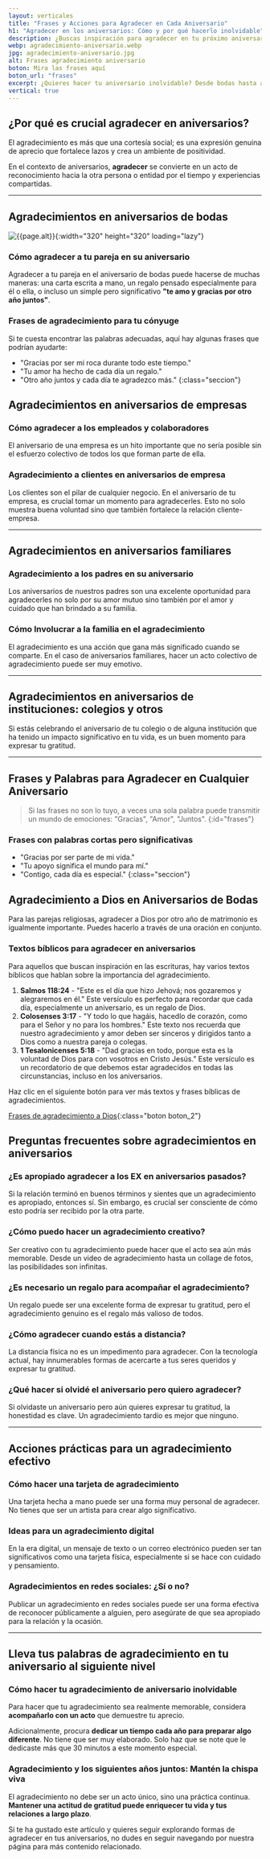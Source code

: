 ```yaml
---
layout: verticales
title: "Frases y Acciones para Agradecer en Cada Aniversario"
h1: "Agradecer en los aniversarios: Cómo y por qué hacerlo inolvidable"
description: ¿Buscas inspiración para agradecer en tu próximo aniversario? Tenemos la guía que necesitas. ¡Haz clic para leerla ya!
webp: agradecimiento-aniversario.webp
jpg: agradecimiento-aniversario.jpg
alt: Frases agradecimiento aniversario
boton: Mira las frases aquí
boton_url: "frases"
excerpt: ¿Quieres hacer tu aniversario inolvidable? Desde bodas hasta aniversarios de empresa, te enseñamos cómo agradecer.
vertical: true
---
```

## ¿Por qué es crucial agradecer en aniversarios?

El agradecimiento es más que una cortesía social; es una expresión genuina de aprecio que fortalece lazos y crea un ambiente de positividad.

En el contexto de aniversarios, **agradecer** se convierte en un acto de reconocimiento hacia la otra persona o entidad por el tiempo y experiencias compartidas.

----

## Agradecimientos en aniversarios de bodas

![{{page.alt}}]({{site.baseurl}}/img/{{page.webp}} "Agradecimiento amor"){:width="320" height="320" loading="lazy"}

### Cómo agradecer a tu pareja en su aniversario

Agradecer a tu pareja en el aniversario de bodas puede hacerse de muchas maneras: una carta escrita a mano, un regalo pensado especialmente para él o ella, o incluso un simple pero significativo **"te amo y gracias por otro año juntos"**.

### Frases de agradecimiento para tu cónyuge

Si te cuesta encontrar las palabras adecuadas, aquí hay algunas frases que podrían ayudarte:

- "Gracias por ser mi roca durante todo este tiempo."
- "Tu amor ha hecho de cada día un regalo."
- "Otro año juntos y cada día te agradezco más."
{:class="seccion"}

## Agradecimientos en aniversarios de empresas

### Cómo agradecer a los empleados y colaboradores

El aniversario de una empresa es un hito importante que no sería posible sin el esfuerzo colectivo de todos los que forman parte de ella.

### Agradecimiento a clientes en aniversarios de empresa

Los clientes son el pilar de cualquier negocio. En el aniversario de tu empresa, es crucial tomar un momento para agradecerles. Esto no solo muestra buena voluntad sino que también fortalece la relación cliente-empresa.

----

## Agradecimientos en aniversarios familiares

### Agradecimiento a los padres en su aniversario

Los aniversarios de nuestros padres son una excelente oportunidad para agradecerles no solo por su amor mutuo sino también por el amor y cuidado que han brindado a su familia.

### Cómo Involucrar a la familia en el agradecimiento

El agradecimiento es una acción que gana más significado cuando se comparte. En el caso de aniversarios familiares, hacer un acto colectivo de agradecimiento puede ser muy emotivo.

----

## Agradecimientos en aniversarios de instituciones: colegios y otros

Si estás celebrando el aniversario de tu colegio o de alguna institución que ha tenido un impacto significativo en tu vida, es un buen momento para expresar tu gratitud.

----

## Frases y Palabras para Agradecer en Cualquier Aniversario

>Si las frases no son lo tuyo, a veces una sola palabra puede transmitir un mundo de emociones: "Gracias", "Amor", "Juntos".
{:id="frases"}

### Frases con palabras cortas pero significativas

- "Gracias por ser parte de mi vida."
- "Tu apoyo significa el mundo para mí."
- "Contigo, cada día es especial."
{:class="seccion"}

## Agradecimiento a Dios en Aniversarios de Bodas

Para las parejas religiosas, agradecer a Dios por otro año de matrimonio es igualmente importante. Puedes hacerlo a través de una oración en conjunto.

### Textos bíblicos para agradecer en aniversarios

Para aquellos que buscan inspiración en las escrituras, hay varios textos bíblicos que hablan sobre la importancia del agradecimiento.

1. **Salmos 118:24** - "Este es el día que hizo Jehová; nos gozaremos y alegraremos en él." Este versículo es perfecto para recordar que cada día, especialmente un aniversario, es un regalo de Dios.
2. **Colosenses 3:17** - "Y todo lo que hagáis, hacedlo de corazón, como para el Señor y no para los hombres." Este texto nos recuerda que nuestro agradecimiento y amor deben ser sinceros y dirigidos tanto a Dios como a nuestra pareja o colegas.
3. **1 Tesalonicenses 5:18** - "Dad gracias en todo, porque esta es la voluntad de Dios para con vosotros en Cristo Jesús." Este versículo es un recordatorio de que debemos estar agradecidos en todas las circunstancias, incluso en los aniversarios.

Haz clic en el siguiente botón para ver más textos y frases bíblicas de agradecimientos.

[Frases de agradecimiento a Dios]({{'frases-agradecimiento-dios'|relative_url}} "Gratitud Dios"){:class="boton boton_2"}

## Preguntas frecuentes sobre agradecimientos en aniversarios

### ¿Es apropiado agradecer a los EX en aniversarios pasados?

Si la relación terminó en buenos términos y sientes que un agradecimiento es apropiado, entonces sí. Sin embargo, es crucial ser consciente de cómo esto podría ser recibido por la otra parte.

### ¿Cómo puedo hacer un agradecimiento creativo?

Ser creativo con tu agradecimiento puede hacer que el acto sea aún más memorable. Desde un video de agradecimiento hasta un collage de fotos, las posibilidades son infinitas.

### ¿Es necesario un regalo para acompañar el agradecimiento?

Un regalo puede ser una excelente forma de expresar tu gratitud, pero el agradecimiento genuino es el regalo más valioso de todos.

### ¿Cómo agradecer cuando estás a distancia?

La distancia física no es un impedimento para agradecer. Con la tecnología actual, hay innumerables formas de acercarte a tus seres queridos y expresar tu gratitud.

### ¿Qué hacer si olvidé el aniversario pero quiero agradecer?

Si olvidaste un aniversario pero aún quieres expresar tu gratitud, la honestidad es clave. Un agradecimiento tardío es mejor que ninguno.

----

## Acciones prácticas para un agradecimiento efectivo

### Cómo hacer una tarjeta de agradecimiento

Una tarjeta hecha a mano puede ser una forma muy personal de agradecer. No tienes que ser un artista para crear algo significativo.

### Ideas para un agradecimiento digital

En la era digital, un mensaje de texto o un correo electrónico pueden ser tan significativos como una tarjeta física, especialmente si se hace con cuidado y pensamiento.

### Agradecimientos en redes sociales: ¿Sí o no?

Publicar un agradecimiento en redes sociales puede ser una forma efectiva de reconocer públicamente a alguien, pero asegúrate de que sea apropiado para la relación y la ocasión.

----

## Lleva tus palabras de agradecimiento en tu aniversario al siguiente nivel

### Cómo hacer tu agradecimiento de aniversario inolvidable

Para hacer que tu agradecimiento sea realmente memorable, considera **acompañarlo con un acto** que demuestre tu aprecio.

Adicionalmente, procura **dedicar un tiempo cada año para preparar algo diferente**. No tiene que ser muy elaborado. Solo haz que se note que le dedicaste más que 30 minutos a este momento especial.

### Agradecimiento y los siguientes años juntos: Mantén la chispa viva

El agradecimiento no debe ser un acto único, sino una práctica continua. **Mantener una actitud de gratitud puede enriquecer tu vida y tus relaciones a largo plazo**.

Si te ha gustado este artículo y quieres seguir explorando formas de agradecer en tus aniversarios, no dudes en seguir navegando por nuestra página para más contenido relacionado.
